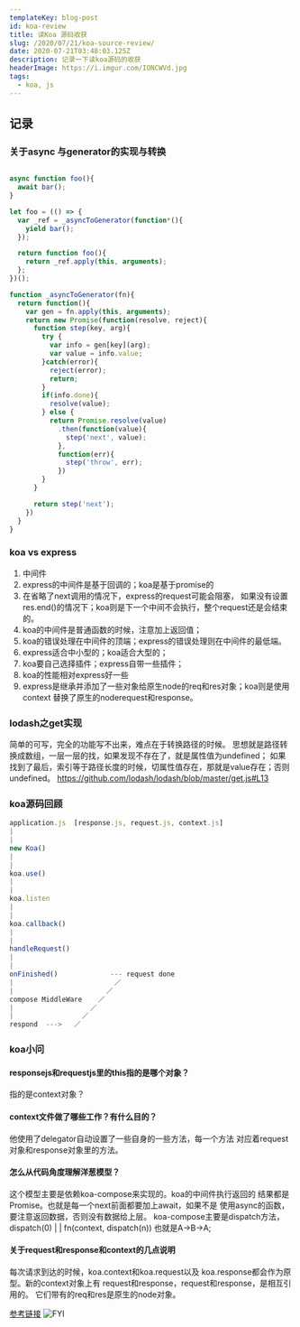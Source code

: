 ```yaml
---
templateKey: blog-post
id: koa-review
title: 读Koa 源码收获
slug: /2020/07/21/koa-source-review/
date: 2020-07-21T03:48:03.125Z
description: 记录一下读koa源码的收获
headerImage: https://i.imgur.com/IONCWVd.jpg
tags:
  - koa, js
---
```


## 记录

### 关于async 与generator的实现与转换
``` javascript

async function foo(){
  await bar();
}

let foo = (() => {
  var _ref = _asyncToGenerator(function*(){
    yield bar();
  });

  return function foo(){
    return _ref.apply(this, arguments);
  };
})();

function _asyncToGenerator(fn){
  return function(){
    var gen = fn.apply(this, arguments);
    return new Promise(function(resolve, reject){
      function step(key, arg){
        try {
          var info = gen[key](arg);
          var value = info.value;
        }catch(error){
          reject(error);
          return;
        }
        if(info.done){
          resolve(value);
        } else {
          return Promise.resolve(value)
            .then(function(value){
              step('next', value);
            },
            function(err){
              step('throw', err);
            })
        }
      }

      return step('next');
    })
  }
}
```

### koa  vs  express
1. 中间件
  1. express的中间件是基于回调的；koa是基于promise的
  2. 在省略了next调用的情况下，express的request可能会阻塞，
    如果没有设置res.end()的情况下；koa则是下一个中间不会执行，整个request还是会结束的。
  3. koa的中间件是普通函数的时候，注意加上返回值；
  4. koa的错误处理在中间件的顶端；express的错误处理则在中间件的最低端。
2. express适合中小型的；koa适合大型的；
3. koa要自己选择插件；express自带一些插件；
4. koa的性能相对express好一些
5. express是继承并添加了一些对象给原生node的req和res对象；koa则是使用context
替换了原生的noderequest和response。




### lodash之get实现
简单的可写，完全的功能写不出来，难点在于转换路径的时候。
思想就是路径转换成数组，一层一层的找，如果发现不存在了，就是属性值为undefined；
如果找到了最后，索引等于路径长度的时候，切属性值存在，那就是value存在；否则undefined。
https://github.com/lodash/lodash/blob/master/get.js#L13



### koa源码回顾
``` javascript
application.js  [response.js, request.js, context.js]
|
|
new Koa()
|
|
koa.use()
|
|
koa.listen
|
|
koa.callback()
|
|
handleRequest()
|
|
onFinished()             --- request done
|                         ／
|                       ／
compose MiddleWare    ／
|                   ／
|                 ／
respond  --->   ／
```
### koa小问

#### responsejs和requestjs里的this指的是哪个对象？
指的是context对象？

#### context文件做了哪些工作？有什么目的？
他使用了delegator自动设置了一些自身的一些方法，每一个方法
对应着request对象和response对象里的方法。

#### 怎么从代码角度理解洋葱模型？
这个模型主要是依赖koa-compose来实现的。koa的中间件执行返回的
结果都是Promise。也就是每一个next前面都要加上await，如果不是
使用async的函数，要注意返回数据，否则没有数据给上层。
koa-compose主要是dispatch方法，
dispatch(0)
|
|
fn(context, dispatch(n))
也就是A->B->A;


#### 关于request和response和context的几点说明
每次请求到达的时候，koa.context和koa.request以及
koa.response都会作为原型。新的context对象上有
request和response，request和response，是相互引用的。
它们带有的req和res是原生的node对象。








[参考链接](https://hackernoon.com/async-await-generators-promises-51f1a6ceede2)
![FYI](https://i.imgur.com/LalbenT.jpg)




